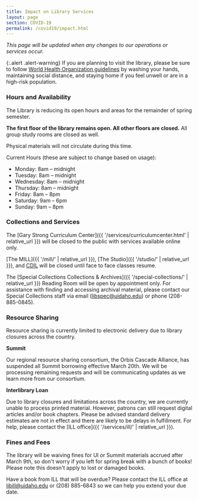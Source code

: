 ```yaml
---
title: Impact on Library Services
layout: page
section: COVID-19
permalink: /covid19/impact.html
---
```


*This page will be updated when any changes to our operations or services occur.*

{:.alert .alert-warning}
If you are planning to visit the library, please be sure to follow [World Health Organization guidelines](https://www.who.int/emergencies/diseases/novel-coronavirus-2019/advice-for-public) by washing your hands, maintaining social distance, and staying home if you feel unwell or are in a high-risk population.  

### Hours and Availability 

The Library is reducing its open hours and areas for the remainder of spring semester. 

**The first floor of the library remains open. All other floors are closed.** All group study rooms are closed as well.

Physical materials will not circulate during this time. 

Current Hours (these are subject to change based on usage):

- Monday: 8am – midnight
- Tuesday: 8am – midnight
- Wednesday: 8am – midnight
- Thursday: 8am – midnight
- Friday: 8am – 8pm
- Saturday: 9am – 6pm
- Sunday: 9am – 8pm

### Collections and Services

The [Gary Strong Curriculum Center]({{ '/services/curriculumcenter.html' | relative_url }}) will be closed to the public with services available online only.

[The MILL]({{ '/mill/' | relative_url }}), [The Studio]({{ '/studio/' | relative_url }}), and [CDIL](https://cdil.lib.uidaho.edu/) will be closed until face to face classes resume.

The [Special Collections Collections & Archives]({{ '/special-collections/' | relative_url }}) Reading Room will be open by appointment only. For assistance with finding and accessing archival material, please contact our Special Collections staff via email (libspec@uidaho.edu) or phone (208-885-0845). 

### Resource Sharing

Resource sharing is currently limited to electronic delivery due to library closures across the country. 

**Summit**

Our regional resource sharing consortium, the Orbis Cascade Alliance, has suspended all Summit borrowing effective March 20th. We will be processing remaining requests and will be communicating updates as we learn more from our consortium.   

**Interlibrary Loan**

Due to library closures and limitations across the country, we are currently unable to process printed material. However, patrons can still request digital articles and/or book chapters. Please be advised standard delivery estimates are not in effect and there are likely to be delays in fulfillment. For help, please contact the [ILL office]({{ '/services/ill/' | relative_url }}). 

### Fines and Fees

The library will be waiving fines for UI or Summit materials accrued after March 9th, so don't worry if you left for spring break with a bunch of books! Please note this doesn't apply to lost or damaged books. 

Have a book from ILL that will be overdue? Please contact the ILL office at [libill@uidaho.edu](mailto:libill@uidaho.edu) or (208) 885-6843 so we can help you extend your due date. 
